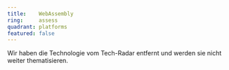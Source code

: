 ```yaml
---
title:    WebAssembly  
ring:     assess  
quadrant: platforms
featured: false
---
```


Wir haben die Technologie vom Tech-Radar entfernt und werden sie nicht weiter thematisieren.
